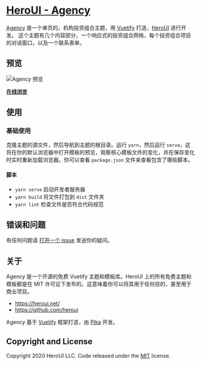 # [HeroUI - Agency](https://heroui.net/previews/agency.html)

[Agency](https://heroui.net/previews/agency.html) 是一个单页的，机构投资组合主题，用 [Vuetify](https://vuetifyjs.com/) 打造，[HeroUI](https://heroui.net/) 进行开发。 这个主题有几个内容部分，一个响应式的投资组合网格，每个投资组合项目的对话窗口，以及一个联系表单。

## 预览

![Agency 预览](https://wx1.sbimg.cn/2020/05/17/agency-2.png)

**[在线浏览](https://agency.heroui.net/)**

## 使用

### 基础使用

克隆主题的源文件，然后导航到主题的根目录。运行 `yarn`，然后运行 `serve`，这将在你的默认浏览器中打开模板的预览，观察核心模板文件的变化，并在保存变化时实时重新加载浏览器。你可以查看 `package.json` 文件来查看包含了哪些脚本。

#### 脚本

- `yarn serve` 启动开发者服务器
- `yarn build` 将文件打包到 `dist` 文件夹
- `yarn lint` 检查文件是否符合代码规范

## 错误和问题

有任何问题请 [打开一个 issue](https://github.com/heroui/agency/issues) 发送你的疑问。

## 关于

Agency 是一个开源的免费 Vuetify 主题和模板库。HeroUI 上的所有免费主题和模板都是在 MIT 许可证下发布的，这意味着你可以将其用于任何目的，甚至用于商业项目。

- <https://heroui.net/>
- <https://github.com/heroui>

Agency 基于 [Vuetify](https://vuetifyjs.com/) 框架打造，由 [Pika](https://twitter.com/P1kaP1kaChu_) 开发。

## Copyright and License

Copyright 2020 HeroUI LLC. Code released under the [MIT](https://github.com/heroui/agency/blob/gh-pages/LICENSE) license.
